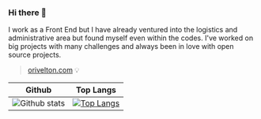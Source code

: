 ### Hi there 👋



I work as a Front End but I have already ventured into the logistics and administrative area but found myself even within the codes. I've worked on big projects with many challenges and always been in love with open source projects.

> [orivelton.com](https://orivelton.com/) :bulb:


Github | Top Langs
--- | ---
![Github stats](https://github-readme-stats.vercel.app/api?username=orivelton&count_private=true&show_icons=true) | [![Top Langs](https://github-readme-stats.vercel.app/api/top-langs/?username=orivelton&hide=php)](https://github.com/orivelton)

